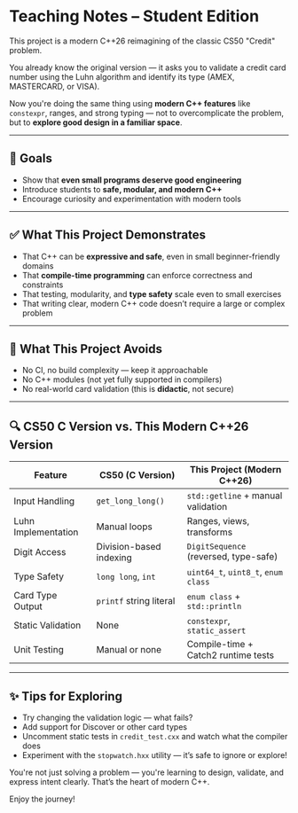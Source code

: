 # Teaching Notes – Student Edition 

This project is a modern C++26 reimagining of the classic CS50 "Credit" problem.

You already know the original version — it asks you to validate a credit card number using the Luhn algorithm and identify its type (AMEX, MASTERCARD, or VISA).

Now you're doing the same thing using **modern C++ features** like `constexpr`, ranges, and strong typing — not to overcomplicate the problem, but to **explore good design in a familiar space**.

---

## 🧠 Goals

- Show that **even small programs deserve good engineering**
- Introduce students to **safe, modular, and modern C++**
- Encourage curiosity and experimentation with modern tools

---

## ✅ What This Project Demonstrates

- That C++ can be **expressive and safe**, even in small beginner-friendly domains
- That **compile-time programming** can enforce correctness and constraints
- That testing, modularity, and **type safety** scale even to small exercises
- That writing clear, modern C++ code doesn’t require a large or complex problem

---

## 🛑 What This Project Avoids

- No CI, no build complexity — keep it approachable
- No C++ modules (not yet fully supported in compilers)
- No real-world card validation (this is **didactic**, not secure)

---

## 🔍 CS50 C Version vs. This Modern C++26 Version

| Feature              | CS50 (C Version)          | This Project (Modern C++26)               |
|----------------------|---------------------------|-------------------------------------------|
| Input Handling       | `get_long_long()`         | `std::getline` + manual validation        |
| Luhn Implementation  | Manual loops              | Ranges, views, transforms                 |
| Digit Access         | Division-based indexing   | `DigitSequence` (reversed, type-safe)     |
| Type Safety          | `long long`, `int`        | `uint64_t`, `uint8_t`, `enum class`       |
| Card Type Output     | `printf` string literal   | `enum class` + `std::println`             |
| Static Validation    | None                      | `constexpr`, `static_assert`              |
| Unit Testing         | Manual or none            | Compile-time + Catch2 runtime tests       |

---

## ✨ Tips for Exploring

- Try changing the validation logic — what fails?
- Add support for Discover or other card types
- Uncomment static tests in `credit_test.cxx` and watch what the compiler does
- Experiment with the `stopwatch.hxx` utility — it’s safe to ignore or explore!

You're not just solving a problem — you're learning to design, validate, and express intent clearly. That’s the heart of modern C++.

Enjoy the journey!
